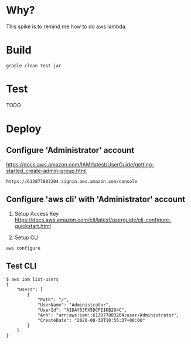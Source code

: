 # Why?
This spike is to remind me how to do aws lambda.

# Build
```
gradle clean test jar
```

# Test
TODO

# Deploy

## Configure 'Administrator' account

https://docs.aws.amazon.com/IAM/latest/UserGuide/getting-started_create-admin-group.html

```
https://613877803204.signin.aws.amazon.com/console
```

## Configure 'aws cli' with 'Administrator' account

1. Setup Access Key
https://docs.aws.amazon.com/cli/latest/userguide/cli-configure-quickstart.html 

2. Setup CLI
```
aws configure
```

## Test CLI

```
$ aws iam list-users
{
    "Users": [
        {
            "Path": "/",
            "UserName": "Administrator",
            "UserId": "AIDAY53PX5DCPEIKB2O4C",
            "Arn": "arn:aws:iam::613877803204:user/Administrator",
            "CreateDate": "2020-08-30T10:55:37+00:00"
        }
    ]
}
```
